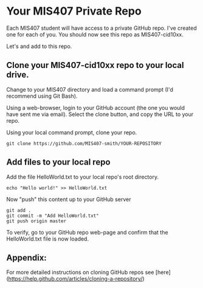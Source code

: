# Your MIS407 Private Repo

Each MIS407 student will have access to a private GitHub repo. I've created one for each of you. You should now see this repo as MIS407-cid10xx.

Let's and add to this repo.

## Clone your MIS407-cid10xx repo to your local drive.

Change to your MIS407 directory and load a command prompt (I'd recommend using Git Bash).

Using a web-browser, login to your GitHub account (the one you would have sent me via email). Select the clone button, and copy the URL to your repo.

Using your local command prompt, clone your repo.
```
git clone https://github.com/MIS407-smith/YOUR-REPOSITORY
```

## Add files to your local repo

Add the file HelloWorld.txt to your local repo's root directory.

```
echo "Hello world!" >> HelloWorld.txt
```

Now "push" this content up to your GitHub server

```
git add .
git commit -m "Add HelloWorld.txt"
git push origin master
```

To verify, go to your GitHub repo web-page and confirm that the HelloWorld.txt file is now loaded.

## Appendix:

For more detailed instructions on cloning GitHub repos see [here] (https://help.github.com/articles/cloning-a-repository/)

